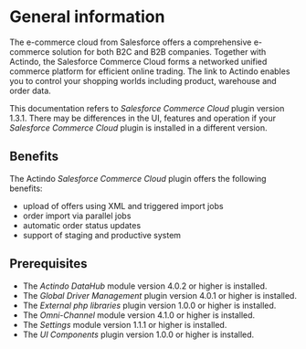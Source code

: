 # General information

The e-commerce cloud from Salesforce offers a comprehensive e-commerce solution for both B2C and B2B companies. Together with Actindo, the Salesforce Commerce Cloud forms a networked unified commerce platform for efficient online trading. The link to Actindo enables you to control your shopping worlds including product, warehouse and order data.

This documentation refers to *Salesforce Commerce Cloud* plugin version 1.3.1. There may be differences in the UI, features and operation if your *Salesforce Commerce Cloud* plugin is installed in a different version.


## Benefits

The Actindo *Salesforce Commerce Cloud* plugin offers the following benefits:

- upload of offers using XML and triggered import jobs
- order import via parallel jobs
- automatic order status updates
- support of staging and productive system


## Prerequisites

- The *Actindo DataHub* module version 4.0.2 or higher is installed.
- The *Global Driver Management* plugin version 4.0.1 or higher is installed.
- The *External php libraries* plugin version 1.0.0 or higher is installed.
- The *Omni-Channel* module version 4.1.0 or higher is installed.
- The *Settings* module version 1.1.1 or higher is installed.
- The *UI Components* plugin version 1.0.0 or higher is installed.
